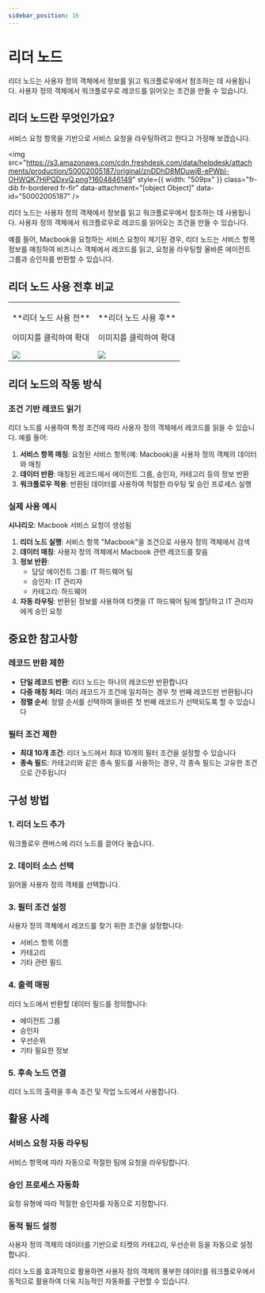 ```yaml
---
sidebar_position: 16
---
```


# 리더 노드

리더 노드는 사용자 정의 객체에서 정보를 읽고 워크플로우에서 참조하는 데 사용됩니다. 사용자 정의 객체에서 워크플로우로 레코드를 읽어오는 조건을 만들 수 있습니다.

## 리더 노드란 무엇인가요?

서비스 요청 항목을 기반으로 서비스 요청을 라우팅하려고 한다고 가정해 보겠습니다.

<img src="https://s3.amazonaws.com/cdn.freshdesk.com/data/helpdesk/attachments/production/50002005187/original/znDDhD8MDuwjB-ePWbl-OHWQK7HjPQDxvQ.png?1604846149" style={{ width: "509px" }} class="fr-dib fr-bordered fr-fir" data-attachment="[object Object]" data-id="50002005187" />

리더 노드는 사용자 정의 객체에서 정보를 읽고 워크플로우에서 참조하는 데 사용됩니다. 사용자 정의 객체에서 워크플로우로 레코드를 읽어오는 조건을 만들 수 있습니다.

예를 들어, Macbook을 요청하는 서비스 요청이 제기된 경우, 리더 노드는 서비스 항목 정보를 매칭하여 비즈니스 객체에서 레코드를 읽고, 요청을 라우팅할 올바른 에이전트 그룹과 승인자를 반환할 수 있습니다.

## 리더 노드 사용 전후 비교

<table class="fr-no-borders" style={{ width: "100%" }}>
<tbody>
<tr>
<td style={{ width: "50%", textAlign: "center" }}>
<p>**리더 노드 사용 전**</p>
<p>이미지를 클릭하여 확대</p>
<img src="https://s3.amazonaws.com/cdn.freshdesk.com/data/helpdesk/attachments/production/50002005183/original/MTqDCi5bqLcD5UfdqD3HP6I7_jidWQgsAQ.jpeg?1604845933" class="fr-dib fr-bordered" data-id="50002005183" style={{ width: "491px" }} data-attachment="[object Object]" />
</td>
<td style={{ width: "50%" }}>
<p>**리더 노드 사용 후**</p>
<p>이미지를 클릭하여 확대</p>
<img src="https://s3.amazonaws.com/cdn.freshdesk.com/data/helpdesk/attachments/production/50002005184/original/0UhJlKCXEECW8-4i9wnbMv0IprTPQ-dXoA.png?1604845987" style={{ width: "auto" }} class="fr-fil fr-dib fr-bordered" data-attachment="[object Object]" data-id="50002005184" />
</td>
</tr>
</tbody>
</table>

## 리더 노드의 작동 방식

### 조건 기반 레코드 읽기
리더 노드를 사용하여 특정 조건에 따라 사용자 정의 객체에서 레코드를 읽을 수 있습니다. 예를 들어:

1. **서비스 항목 매칭**: 요청된 서비스 항목(예: Macbook)을 사용자 정의 객체의 데이터와 매칭
2. **데이터 반환**: 매칭된 레코드에서 에이전트 그룹, 승인자, 카테고리 등의 정보 반환
3. **워크플로우 적용**: 반환된 데이터를 사용하여 적절한 라우팅 및 승인 프로세스 실행

### 실제 사용 예시

**시나리오**: Macbook 서비스 요청이 생성됨

1. **리더 노드 실행**: 서비스 항목 "Macbook"을 조건으로 사용자 정의 객체에서 검색
2. **데이터 매칭**: 사용자 정의 객체에서 Macbook 관련 레코드를 찾음
3. **정보 반환**: 
   - 담당 에이전트 그룹: IT 하드웨어 팀
   - 승인자: IT 관리자
   - 카테고리: 하드웨어
4. **자동 라우팅**: 반환된 정보를 사용하여 티켓을 IT 하드웨어 팀에 할당하고 IT 관리자에게 승인 요청

## 중요한 참고사항

### 레코드 반환 제한
- **단일 레코드 반환**: 리더 노드는 하나의 레코드만 반환합니다
- **다중 매칭 처리**: 여러 레코드가 조건에 일치하는 경우 첫 번째 레코드만 반환됩니다
- **정렬 순서**: 정렬 순서를 선택하여 올바른 첫 번째 레코드가 선택되도록 할 수 있습니다

### 필터 조건 제한
- **최대 10개 조건**: 리더 노드에서 최대 10개의 필터 조건을 설정할 수 있습니다
- **종속 필드**: 카테고리와 같은 종속 필드를 사용하는 경우, 각 종속 필드는 고유한 조건으로 간주됩니다

## 구성 방법

### 1. 리더 노드 추가
워크플로우 캔버스에 리더 노드를 끌어다 놓습니다.

### 2. 데이터 소스 선택
읽어올 사용자 정의 객체를 선택합니다.

### 3. 필터 조건 설정
사용자 정의 객체에서 레코드를 찾기 위한 조건을 설정합니다:
- 서비스 항목 이름
- 카테고리
- 기타 관련 필드

### 4. 출력 매핑
리더 노드에서 반환할 데이터 필드를 정의합니다:
- 에이전트 그룹
- 승인자
- 우선순위
- 기타 필요한 정보

### 5. 후속 노드 연결
리더 노드의 출력을 후속 조건 및 작업 노드에서 사용합니다.

## 활용 사례

### 서비스 요청 자동 라우팅
서비스 항목에 따라 자동으로 적절한 팀에 요청을 라우팅합니다.

### 승인 프로세스 자동화
요청 유형에 따라 적절한 승인자를 자동으로 지정합니다.

### 동적 필드 설정
사용자 정의 객체의 데이터를 기반으로 티켓의 카테고리, 우선순위 등을 자동으로 설정합니다.

리더 노드를 효과적으로 활용하면 사용자 정의 객체의 풍부한 데이터를 워크플로우에서 동적으로 활용하여 더욱 지능적인 자동화를 구현할 수 있습니다.